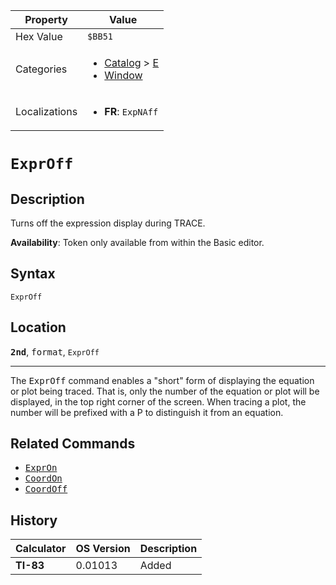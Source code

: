 | Property      | Value |
|---------------|-------|
| Hex Value     | `$BB51`|
| Categories    | <ul><li>[Catalog](<../categories/Catalog.md>) > [E](<../categories/Catalog.md#E>)</li><li>[Window](<../categories/Window.md>)</li></ul> |
| Localizations | <ul><li><b>FR</b>: `ExpNAff`</li></ul> |

# `ExprOff`

## Description
Turns off the expression display during TRACE.


<b>Availability</b>: Token only available from within the Basic editor.

## Syntax
`ExprOff`

## Location
<tt><kbd><b>2nd</b></kbd></tt>, <kbd>format</kbd>, `ExprOff`
<hr>

The <tt>ExprOff</tt> command enables a "short" form of displaying the equation or plot being traced. That is, only the number of the equation or plot will be displayed, in the top right corner of the screen. When tracing a plot, the number will be prefixed with a P to distinguish it from an equation.

## Related Commands

*   <tt><a href="ExprOn.md">ExprOn</a></tt>
*   <tt><a href="CoordOn.md">CoordOn</a></tt>
*   <tt><a href="CoordOff.md">CoordOff</a></tt>

## History
| Calculator | OS Version | Description |
|------------|------------|-------------|
| <b>TI-83</b> | 0.01013 | Added |



